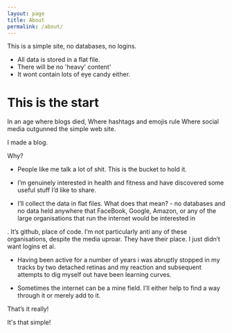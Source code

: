 ```yaml
---
layout: page
title: About
permalink: /about/
---
```


This is a simple site, no databases, no logins. 
* All data is stored in a flat file.
* There will be no 'heavy' content'
* It wont contain lots of eye candy either.

# This is the start 
In an age where blogs died,
Where hashtags and emojis rule
Where social media outgunned the simple web site.

I made a blog.

Why?

* People like me talk a lot of shit. This is the bucket to hold it.
* I’m genuinely interested in health and fitness and have discovered some useful stuff I’d like to share.

* I’ll collect the data in flat files. What does that mean? - no databases and no data held anywhere that FaceBook, Google, Amazon, or any of the large organisations that run the internet would be interested in

. It’s github, place of code. I’m not particularly anti any of these organisations, despite the media uproar. They have their place. I just didn’t want logins et al.

* Having been active for a number of years i was abruptly stopped in my tracks by two detached retinas and my reaction and subsequent attempts to dig myself out have been learning curves.

* Sometimes the internet can be a mine field. I’ll either help to find a way through it or merely add to it.


That’s it really!

It's that simple!

